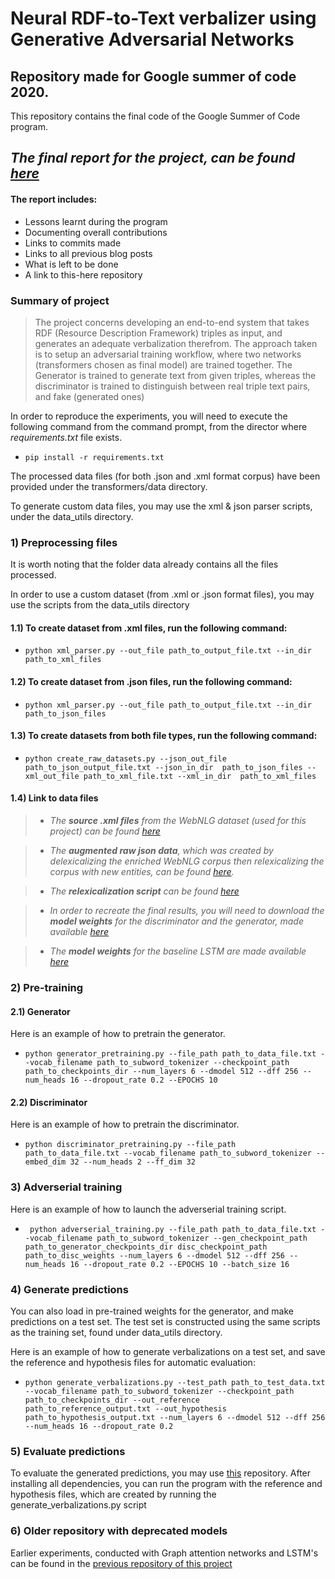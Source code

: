 # Neural RDF-to-Text verbalizer using Generative Adversarial Networks

## Repository made for Google summer of code 2020.
This repository contains the final code of the Google Summer of Code program.

##  ***The final report for the project, can be found [here](https://medium.com/@niloypurkait/gsoc-the-final-frontier-5cf4d167ae19)***
#### The report includes:
- Lessons learnt during the program
- Documenting overall contributions
- Links to commits made
- Links to all previous blog posts
- What is left to be done
- A link to this-here repository

### Summary of project
> The project concerns developing an end-to-end system that takes RDF (Resource Description Framework) triples as input, and generates an adequate verbalization therefrom.
> The approach taken is to setup an adversarial training workflow, where two networks (transformers chosen as final model) are trained together.
> The Generator is trained to generate text from given triples, whereas the discriminator is trained to distinguish between real triple text pairs, and fake (generated ones)

In order to reproduce the experiments, you will need to execute the following command from the command prompt, from the director where *requirements.txt* file exists.
- ``` pip install -r requirements.txt ```

The processed data files (for both .json and .xml format corpus) have been provided under the transformers/data directory. 

To generate custom data files, you may use the xml & json parser scripts, under the data_utils directory.


### 1) Preprocessing files

It is worth noting that the folder data already contains all the files processed.

In order to use a custom dataset (from .xml or .json format files), you may use the scripts from the data_utils directory

#### 1.1) To create dataset from .xml files, run the following command:
 - ```python xml_parser.py --out_file path_to_output_file.txt --in_dir path_to_xml_files ```

#### 1.2) To create dataset from .json files, run the following command:
- ``` python xml_parser.py --out_file path_to_output_file.txt --in_dir  path_to_json_files ``` 
                       
#### 1.3) To create datasets from both file types, run the following command:
 - ``` python create_raw_datasets.py --json_out_file path_to_json_output_file.txt --json_in_dir  path_to_json_files --xml_out_file path_to_xml_file.txt --xml_in_dir  path_to_xml_files ```
                 
#### 1.4) Link to data files 
> - *The **source .xml files** from the WebNLG dataset (used for this project) can be found [here](https://github.com/ThiagoCF05/webnlg/tree/master/data/v1.5/en/train)*

> - *The **augmented raw json data**, which was created by delexicalizing the enriched WebNLG corpus then relexicalizing the corpus with new entities, can be found [here](https://drive.google.com/drive/folders/1Q6SGvJRjZP_97o_jBkirUNpe9qmulx1N?usp=sharing).*

> - *The **relexicalization script** can be found [here](https://github.com/ThiagoCF05/webnlg/blob/synthetic/synthetic.py)*

> - *In order to recreate the final results, you will need to download
the **model weights** for the discriminator and the generator, made available [here](https://drive.google.com/drive/folders/1BL3bMgfbSbYABHZuQpvDxi-lNwsnmXQI?usp=sharing)*
 
>- *The **model weights** for the baseline LSTM are made available [here](https://drive.google.com/drive/folders/1Uf9yu_7YyADhAjWEQe_pRKhRAjRuphTl?usp=sharing)*


### 2) Pre-training

#### 2.1) Generator
Here is an example of how to pretrain the generator.

-  ``` python generator_pretraining.py --file_path path_to_data_file.txt --vocab_filename path_to_subword_tokenizer --checkpoint_path path_to_checkpoints_dir --num_layers 6 --dmodel 512 --dff 256 --num_heads 16 --dropout_rate 0.2 --EPOCHS 10 ```
  

#### 2.2) Discriminator
Here is an example of how to pretrain the discriminator.

-  ``` python discriminator_pretraining.py --file_path path_to_data_file.txt --vocab_filename path_to_subword_tokenizer --embed_dim 32 --num_heads 2 --ff_dim 32  ```
  
### 3) Adverserial training
Here is an example of how to launch the adverserial training script.

-  ``` python adverserial_training.py --file_path path_to_data_file.txt --vocab_filename path_to_subword_tokenizer --gen_checkpoint_path path_to_generator_checkpoints_dir disc_checkpoint_path path_to_disc_weights --num_layers 6 --dmodel 512 --dff 256 --num_heads 16 --dropout_rate 0.2 --EPOCHS 10 --batch_size 16```
  
### 4) Generate predictions

You can also load in pre-trained weights for the generator, and make predictions on a test set.
The test set is constructed using the same scripts as the training set, found under data_utils directory.

Here is an example of how to generate verbalizations on a test set, and save the reference and hypothesis files for automatic evaluation:

-  ``` python generate_verbalizations.py --test_path path_to_test_data.txt --vocab_filename path_to_subword_tokenizer --checkpoint_path path_to_checkpoints_dir --out_reference path_to_reference_output.txt --out_hypothesis path_to_hypothesis_output.txt --num_layers 6 --dmodel 512 --dff 256 --num_heads 16 --dropout_rate 0.2 ```
  
### 5) Evaluate predictions
To evaluate the generated predictions, you may use [this](https://github.com/WebNLG/GenerationEval) repository. After installing all dependencies, you can run the program with the reference and hypothesis files, which are created by running the generate_verbalizations.py script

### 6) Older repository with deprecated models
Earlier experiments, conducted with Graph attention networks and LSTM's can be found in the [previous repository of this project](https://github.com/NiloyPurkait/GSoC-2020)
